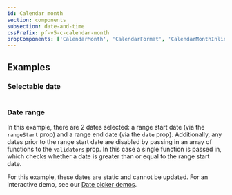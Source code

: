 ```yaml
---
id: Calendar month
section: components
subsection: date-and-time
cssPrefix: pf-v5-c-calendar-month
propComponents: ['CalendarMonth', 'CalendarFormat', 'CalendarMonthInlineProps']
---
```


## Examples

### Selectable date

```ts file="./CalendarMonthSelectableDate.tsx"

```

### Date range

In this example, there are 2 dates selected: a range start date (via the `rangeStart` prop) and a range end date (via the `date` prop). Additionally, any dates prior to the range start date are disabled by passing in an array of functions to the `validators` prop. In this case a single function is passed in, which checks whether a date is greater than or equal to the range start date.

For this example, these dates are static and cannot be updated. For an interactive demo, see our [Date picker demos](/components/date-and-time/date-picker/react-demos).

```ts file="./CalendarMonthDateRange.tsx"

```
